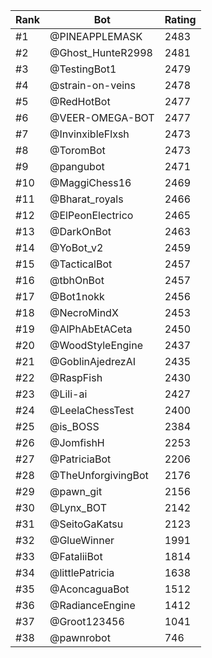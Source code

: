 Rank|Bot|Rating
---|---|---
#1|@PINEAPPLEMASK|2483
#2|@Ghost_HunteR2998|2481
#3|@TestingBot1|2479
#4|@strain-on-veins|2478
#5|@RedHotBot|2477
#6|@VEER-OMEGA-BOT|2477
#7|@InvinxibleFlxsh|2473
#8|@ToromBot|2473
#9|@pangubot|2471
#10|@MaggiChess16|2469
#11|@Bharat_royals|2466
#12|@ElPeonElectrico|2465
#13|@DarkOnBot|2463
#14|@YoBot_v2|2459
#15|@TacticalBot|2457
#16|@tbhOnBot|2457
#17|@Bot1nokk|2456
#18|@NecroMindX|2453
#19|@AlPhAbEtACeta|2450
#20|@WoodStyleEngine|2437
#21|@GoblinAjedrezAI|2435
#22|@RaspFish|2430
#23|@Lili-ai|2427
#24|@LeelaChessTest|2400
#25|@is_BOSS|2384
#26|@JomfishH|2253
#27|@PatriciaBot|2206
#28|@TheUnforgivingBot|2176
#29|@pawn_git|2156
#30|@Lynx_BOT|2142
#31|@SeitoGaKatsu|2123
#32|@GlueWinner|1991
#33|@FataliiBot|1814
#34|@littlePatricia|1638
#35|@AconcaguaBot|1512
#36|@RadianceEngine|1412
#37|@Groot123456|1041
#38|@pawnrobot|746
